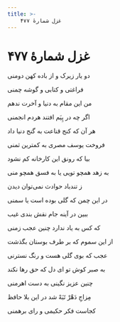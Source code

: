 ```yaml
---
title: >-
    غزل شمارهٔ ۴۷۷
---
```

# غزل شمارهٔ ۴۷۷

<div class="b" id="bn1"><div class="m1"><p>دو یار زیرک و از باده کهن دومنی</p></div>
<div class="m2"><p>فراغتی و کتابی و گوشه چمنی</p></div></div>
<div class="b" id="bn2"><div class="m1"><p>من این مقام به دنیا و آخرت ندهم</p></div>
<div class="m2"><p>اگر چه در پِیَم افتند هردم انجمنی</p></div></div>
<div class="b" id="bn3"><div class="m1"><p>هر آن که کنج قناعت به گنج دنیا داد</p></div>
<div class="m2"><p>فروخت یوسف مصری به کمترین ثمنی</p></div></div>
<div class="b" id="bn4"><div class="m1"><p>بیا که رونق این کارخانه کم نشود</p></div>
<div class="m2"><p>به زهد همچو تویی یا به فسق همچو منی</p></div></div>
<div class="b" id="bn5"><div class="m1"><p>ز تندباد حوادث نمی‌توان دیدن</p></div>
<div class="m2"><p>در این چمن که گلی بوده است یا سمنی</p></div></div>
<div class="b" id="bn6"><div class="m1"><p>ببین در آینه جام نقش بندی غیب</p></div>
<div class="m2"><p>که کس به یاد ندارد چنین عجب زمنی</p></div></div>
<div class="b" id="bn7"><div class="m1"><p>از این سموم که بر طرف بوستان بگذشت</p></div>
<div class="m2"><p>عجب که بوی گلی هست و رنگ نسترنی</p></div></div>
<div class="b" id="bn8"><div class="m1"><p>به صبر کوش تو ای دل که حق رها نکند</p></div>
<div class="m2"><p>چنین عزیز نگینی به دست اهرمنی</p></div></div>
<div class="b" id="bn9"><div class="m1"><p>مِزاجِ دَهْرْ تَبَهْ شد در این بلا حافظ</p></div>
<div class="m2"><p>کجاست فکر حکیمی و رای برهمنی</p></div></div>
